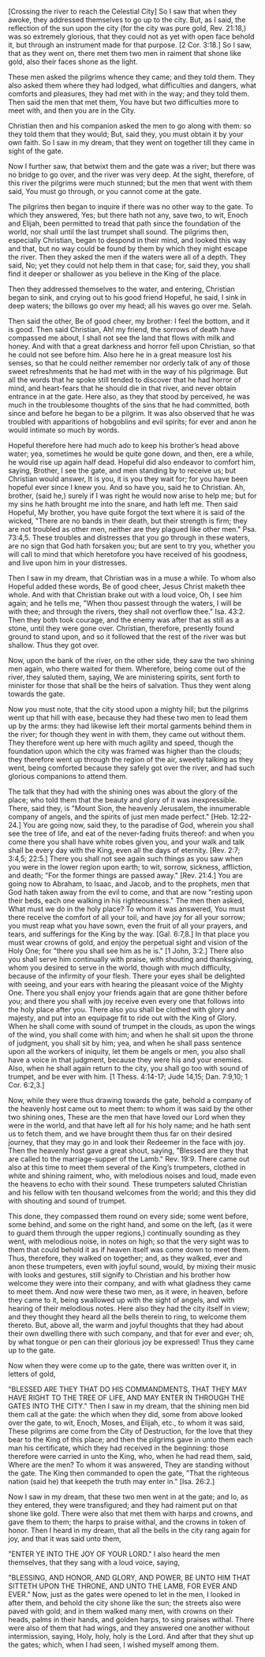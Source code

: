 [Crossing the river to reach the Celestial City]
So I saw that when they awoke, they addressed themselves to go up to the city. But, as I said, the reflection of the sun upon the city (for the city was pure gold, Rev. 21:18,) was so extremely glorious, that they could not as yet with open face behold it, but through an instrument made for that purpose. [2 Cor. 3:18.] So I saw, that as they went on, there met them two men in raiment that shone like gold, also their faces shone as the light.

These men asked the pilgrims whence they came; and they told them. They also asked them where they had lodged, what difficulties and dangers, what comforts and pleasures, they had met with in the way; and they told them. Then said the men that met them, You have but two difficulties more to meet with, and then you are in the City.

Christian then and his companion asked the men to go along with them: so they told them that they would; But, said they, you must obtain it by your own faith. So I saw in my dream, that they went on together till they came in sight of the gate.

Now I further saw, that betwixt them and the gate was a river; but there was no bridge to go over, and the river was very deep. At the sight, therefore, of this river the pilgrims were much stunned; but the men that went with them said, You must go through, or you cannot come at the gate.

The pilgrims then began to inquire if there was no other way to the gate. To which they answered, Yes; but there hath not any, save two, to wit, Enoch and Elijah, been permitted to tread that path since the foundation of the world, nor shall until the last trumpet shall sound. The pilgrims then, especially Christian, began to despond in their mind, and looked this way and that, but no way could be found by them by which they might escape the river. Then they asked the men if the waters were all of a depth. They said, No; yet they could not help them in that case; for, said they, you shall find it deeper or shallower as you believe in the King of the place.

Then they addressed themselves to the water, and entering, Christian began to sink, and crying out to his good friend Hopeful, he said, I sink in deep waters; the billows go over my head; all his waves go over me. Selah.

Then said the other, Be of good cheer, my brother: I feel the bottom, and it is good. Then said Christian, Ah! my friend, the sorrows of death have compassed me about, I shall not see the land that flows with milk and honey. And with that a great darkness and horror fell upon Christian, so that he could not see before him. Also here he in a great measure lost his senses, so that he could neither remember nor orderly talk of any of those sweet refreshments that he had met with in the way of his pilgrimage. But all the words that he spoke still tended to discover that he had horror of mind, and heart-fears that he should die in that river, and never obtain entrance in at the gate. Here also, as they that stood by perceived, he was much in the troublesome thoughts of the sins that he had committed, both since and before he began to be a pilgrim. It was also observed that he was troubled with apparitions of hobgoblins and evil spirits; for ever and anon he would intimate so much by words.

Hopeful therefore here had much ado to keep his brother’s head above water; yea, sometimes he would be quite gone down, and then, ere a while, he would rise up again half dead. Hopeful did also endeavor to comfort him, saying, Brother, I see the gate, and men standing by to receive us; but Christian would answer, It is you, it is you they wait for; for you have been hopeful ever since I knew you. And so have you, said he to Christian. Ah, brother, (said he,) surely if I was right he would now arise to help me; but for my sins he hath brought me into the snare, and hath left me. Then said Hopeful, My brother, you have quite forgot the text where it is said of the wicked, "There are no bands in their death, but their strength is firm; they are not troubled as other men, neither are they plagued like other men." Psa. 73:4,5. These troubles and distresses that you go through in these waters, are no sign that God hath forsaken you; but are sent to try you, whether you will call to mind that which heretofore you have received of his goodness, and live upon him in your distresses.

Then I saw in my dream, that Christian was in a muse a while. To whom also Hopeful added these words, Be of good cheer, Jesus Christ maketh thee whole. And with that Christian brake out with a loud voice, Oh, I see him again; and he tells me, "When thou passest through the waters, I will be with thee; and through the rivers, they shall not overflow thee." Isa. 43:2. Then they both took courage, and the enemy was after that as still as a stone, until they were gone over. Christian, therefore, presently found ground to stand upon, and so it followed that the rest of the river was but shallow. Thus they got over.

Now, upon the bank of the river, on the other side, they saw the two shining men again, who there waited for them. Wherefore, being come out of the river, they saluted them, saying, We are ministering spirits, sent forth to minister for those that shall be the heirs of salvation. Thus they went along towards the gate.

Now you must note, that the city stood upon a mighty hill; but the pilgrims went up that hill with ease, because they had these two men to lead them up by the arms: they had likewise left their mortal garments behind them in the river; for though they went in with them, they came out without them. They therefore went up here with much agility and speed, though the foundation upon which the city was framed was higher than the clouds; they therefore went up through the region of the air, sweetly talking as they went, being comforted because they safely got over the river, and had such glorious companions to attend them.

The talk that they had with the shining ones was about the glory of the place; who told them that the beauty and glory of it was inexpressible. There, said they, is "Mount Sion, the heavenly Jerusalem, the innumerable company of angels, and the spirits of just men made perfect." [Heb. 12:22-24.] You are going now, said they, to the paradise of God, wherein you shall see the tree of life, and eat of the never-fading fruits thereof: and when you come there you shall have white robes given you, and your walk and talk shall be every day with the King, even all the days of eternity. [Rev. 2:7; 3:4,5; 22:5.] There you shall not see again such things as you saw when you were in the lower region upon earth; to wit, sorrow, sickness, affliction, and death; "For the former things are passed away." [Rev. 21:4.] You are going now to Abraham, to Isaac, and Jacob, and to the prophets, men that God hath taken away from the evil to come, and that are now "resting upon their beds, each one walking in his righteousness." The men then asked, What must we do in the holy place? To whom it was answered, You must there receive the comfort of all your toil, and have joy for all your sorrow; you must reap what you have sown, even the fruit of all your prayers, and tears, and sufferings for the King by the way. [Gal. 6:7,8.] In that place you must wear crowns of gold, and enjoy the perpetual sight and vision of the Holy One; for "there you shall see him as he is." [1 John, 3:2.] There also you shall serve him continually with praise, with shouting and thanksgiving, whom you desired to serve in the world, though with much difficulty, because of the infirmity of your flesh. There your eyes shall be delighted with seeing, and your ears with hearing the pleasant voice of the Mighty One. There you shall enjoy your friends again that are gone thither before you; and there you shall with joy receive even every one that follows into the holy place after you. There also you shall be clothed with glory and majesty, and put into an equipage fit to ride out with the King of Glory. When he shall come with sound of trumpet in the clouds, as upon the wings of the wind, you shall come with him; and when he shall sit upon the throne of judgment, you shall sit by him; yea, and when he shall pass sentence upon all the workers of iniquity, let them be angels or men, you also shall have a voice in that judgment, because they were his and your enemies. Also, when he shall again return to the city, you shall go too with sound of trumpet, and be ever with him. [1 Thess. 4:14-17; Jude 14,15; Dan. 7:9,10; 1 Cor. 6:2,3.]

Now, while they were thus drawing towards the gate, behold a company of the heavenly host came out to meet them: to whom it was said by the other two shining ones, These are the men that have loved our Lord when they were in the world, and that have left all for his holy name; and he hath sent us to fetch them, and we have brought them thus far on their desired journey, that they may go in and look their Redeemer in the face with joy. Then the heavenly host gave a great shout, saying, "Blessed are they that are called to the marriage-supper of the Lamb." Rev. 19:9. There came out also at this time to meet them several of the King’s trumpeters, clothed in white and shining raiment, who, with melodious noises and loud, made even the heavens to echo with their sound. These trumpeters saluted Christian and his fellow with ten thousand welcomes from the world; and this they did with shouting and sound of trumpet.

This done, they compassed them round on every side; some went before, some behind, and some on the right hand, and some on the left, (as it were to guard them through the upper regions,) continually sounding as they went, with melodious noise, in notes on high; so that the very sight was to them that could behold it as if heaven itself was come down to meet them. Thus, therefore, they walked on together; and, as they walked, ever and anon these trumpeters, even with joyful sound, would, by mixing their music with looks and gestures, still signify to Christian and his brother how welcome they were into their company, and with what gladness they came to meet them. And now were these two men, as it were, in heaven, before they came to it, being swallowed up with the sight of angels, and with hearing of their melodious notes. Here also they had the city itself in view; and they thought they heard all the bells therein to ring, to welcome them thereto. But, above all, the warm and joyful thoughts that they had about their own dwelling there with such company, and that for ever and ever; oh, by what tongue or pen can their glorious joy be expressed! Thus they came up to the gate.

Now when they were come up to the gate, there was written over it, in letters of gold,

"BLESSED ARE THEY THAT DO HIS COMMANDMENTS, THAT THEY MAY HAVE RIGHT TO THE TREE OF LIFE, AND MAY ENTER IN THROUGH THE GATES INTO THE CITY."
Then I saw in my dream, that the shining men bid them call at the gate: the which when they did, some from above looked over the gate, to wit, Enoch, Moses, and Elijah, etc., to whom it was said, These pilgrims are come from the City of Destruction, for the love that they bear to the King of this place; and then the pilgrims gave in unto them each man his certificate, which they had received in the beginning: those therefore were carried in unto the King, who, when he had read them, said, Where are the men? To whom it was answered, They are standing without the gate. The King then commanded to open the gate, "That the righteous nation (said he) that keepeth the truth may enter in." [Isa. 26:2.]

Now I saw in my dream, that these two men went in at the gate; and lo, as they entered, they were transfigured; and they had raiment put on that shone like gold. There were also that met them with harps and crowns, and gave them to them; the harps to praise withal, and the crowns in token of honor. Then I heard in my dream, that all the bells in the city rang again for joy, and that it was said unto them,

"ENTER YE INTO THE JOY OF YOUR LORD."
I also heard the men themselves, that they sang with a loud voice, saying,

"BLESSING, AND HONOR, AND GLORY, AND POWER, BE UNTO HIM THAT SITTETH UPON THE THRONE, AND UNTO THE LAMB, FOR EVER AND EVER."
Now, just as the gates were opened to let in the men, I looked in after them, and behold the city shone like the sun; the streets also were paved with gold; and in them walked many men, with crowns on their heads, palms in their hands, and golden harps, to sing praises withal. There were also of them that had wings, and they answered one another without intermission, saying, Holy, holy, holy is the Lord. And after that they shut up the gates; which, when I had seen, I wished myself among them.
